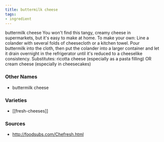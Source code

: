 ```yaml
---
title: buttermilk cheese
tags:
- ingredient
---
```

buttermilk cheese You won't find this tangy, creamy cheese in supermarkets, but it's easy to make at home. To make your own: Line a colander with several folds of cheesecloth or a kitchen towel. Pour buttermilk into the cloth, then put the colander into a larger container and let it drain overnight in the refrigerator until it's reduced to a cheeselike consistency. Substitutes: ricotta cheese (especially as a pasta filling) OR cream cheese (especially in cheesecakes)

### Other Names

* buttermilk cheese

### Varieties

* [[fresh-cheeses]]

### Sources
* http://foodsubs.com/Chefresh.html
